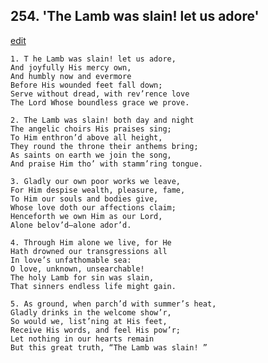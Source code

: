 
## 254.  'The Lamb was slain! let us adore'
[edit](https://docs.google.com/document/d/1mugfy%2DWyOAsyBFgj%2D%2DWywCWiEjxg0aGr/edit?mode=html)



    1. T he Lamb was slain! let us adore,
    And joyfully His mercy own,
    And humbly now and evermore 
    Before His wounded feet fall down;
    Serve without dread, with rev’rence love 
    The Lord Whose boundless grace we prove.

    2. The Lamb was slain! both day and night
    The angelic choirs His praises sing;
    To Him enthron’d above all height,
    They round the throne their anthems bring; 
    As saints on earth we join the song,
    And praise Him tho’ with stamm’ring tongue.

    3. Gladly our own poor works we leave,
    For Him despise wealth, pleasure, fame, 
    To Him our souls and bodies give,
    Whose love doth our affections claim; 
    Henceforth we own Him as our Lord,
    Alone belov’d—alone ador’d.

    4. Through Him alone we live, for He
    Hath drowned our transgressions all 
    In love’s unfathomable sea:
    O love, unknown, unsearchable!
    The holy Lamb for sin was slain,
    That sinners endless life might gain.

    5. As ground, when parch’d with summer’s heat, 
    Gladly drinks in the welcome show’r,
    So would we, list’ning at His feet,
    Receive His words, and feel His pow’r; 
    Let nothing in our hearts remain 
    But this great truth, “The Lamb was slain! ”
